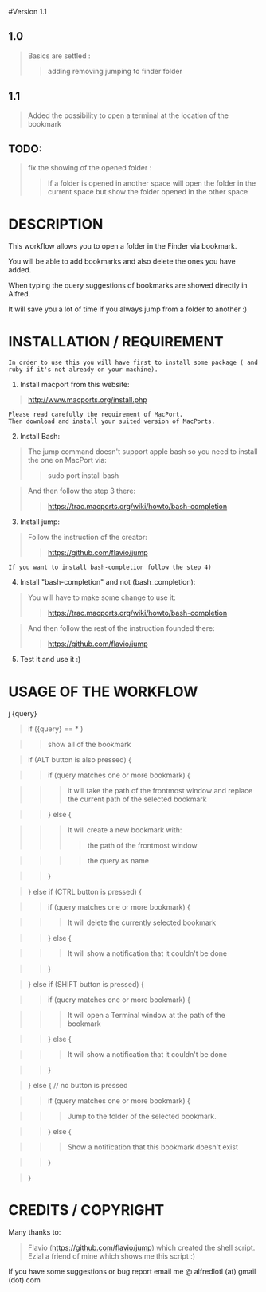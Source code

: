 #Version 1.1

## 1.0 ##
> Basics are settled :
> > adding
> > removing 
> > jumping to finder folder

## 1.1
> Added the possibility to open a terminal at the location of the bookmark

## TODO:
> fix the showing of the opened folder :
> > If a folder is opened in another space will open the folder in the current space but show the folder opened in the other space


# DESCRIPTION

This workflow allows you to open a folder in the Finder via bookmark.

You will be able to add bookmarks and also delete the ones you have added.

When typing the query suggestions of bookmarks are showed directly in Alfred.

It will save you a lot of time if you always jump from a folder to another :)


# INSTALLATION / REQUIREMENT

	In order to use this you will have first to install some package ( and ruby if it's not already on your machine).

1) Install macport from this website:
> http://www.macports.org/install.php
	
	Please read carefully the requirement of MacPort.
	Then download and install your suited version of MacPorts.

2) Install Bash:
> The jump command doesn't support apple bash so you need to install the one on MacPort via:
> > sudo port install bash
	
> And then follow the step 3 there:
> > https://trac.macports.org/wiki/howto/bash-completion

3) Install jump:
> Follow the instruction of the creator: 
> > https://github.com/flavio/jump
	

	If you want to install bash-completion follow the step 4)


4) Install "bash-completion" and not (bash_completion): 
> You will have to make some change to use it:
> > https://trac.macports.org/wiki/howto/bash-completion

> And then follow the rest of the instruction founded there: 
> > https://github.com/flavio/jump

5) Test it and use it :)

# USAGE OF THE WORKFLOW

j {query}


> if ({query} == * )

> > show all of the bookmark

> if (ALT button is also pressed) {

> > if (query matches one or more bookmark) {

> > > it will take the path of the frontmost window and replace the current path of the selected bookmark

> > } else {

> > > It will create a new bookmark with: 
> > > > the path of the frontmost window

> > > > the query as name

> > }

> } else if (CTRL button is pressed) {

> > if (query matches one or more bookmark) {

> > > It will delete the currently selected bookmark

> > } else {

> > > It will show a notification that it couldn't be done

> > }

> } else if (SHIFT button is pressed) {

> > if (query matches one or more bookmark) {

> > > It will open a Terminal window at the path of the bookmark

> > } else {

> > > It will show a notification that it couldn't be done

> > }

> } else { // no button is pressed

> > if (query matches one or more bookmark) {

> > > Jump to the folder of the selected bookmark. 

> > } else {

> > > Show a notification that this bookmark doesn't exist

> > }

> }


# CREDITS / COPYRIGHT

Many thanks to:

> Flavio (https://github.com/flavio/jump) which created the shell script.
> Ezial a friend of mine which shows me this script :)


If you have some suggestions or bug report email me @ 
alfredlotl (at) gmail (dot) com
